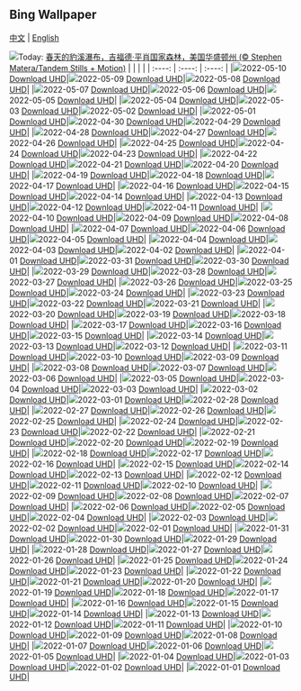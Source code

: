## Bing Wallpaper
[中文](README.md) | [English](README_en.md)

![](https://www.bing.com/th?id=OHR.GiffordPinchot_ZH-CN2050686223_UHD.jpg&w=1000)Today: [春天的豹溪瀑布，吉福德·平肖国家森林，美国华盛顿州 (© Stephen Matera/Tandem Stills + Motion)](https://www.bing.com/th?id=OHR.GiffordPinchot_ZH-CN2050686223_UHD.jpg)
|      |      |      |
| :----: | :----: | :----: |
|![](https://www.bing.com/th?id=OHR.GiffordPinchot_ZH-CN2050686223_UHD.jpg&rf=LaDigue_UHD.jpg&pid=hp&w=384&h=216&rs=1&c=4)2022-05-10 [Download UHD](https://www.bing.com/th?id=OHR.GiffordPinchot_ZH-CN2050686223_UHD.jpg)|![](https://www.bing.com/th?id=OHR.GoremeNationalPark_ZH-CN1861727385_UHD.jpg&rf=LaDigue_UHD.jpg&pid=hp&w=384&h=216&rs=1&c=4)2022-05-09 [Download UHD](https://www.bing.com/th?id=OHR.GoremeNationalPark_ZH-CN1861727385_UHD.jpg)|![](https://www.bing.com/th?id=OHR.MomJoey_ZH-CN1642006600_UHD.jpg&rf=LaDigue_UHD.jpg&pid=hp&w=384&h=216&rs=1&c=4)2022-05-08 [Download UHD](https://www.bing.com/th?id=OHR.MomJoey_ZH-CN1642006600_UHD.jpg)|
|![](https://www.bing.com/th?id=OHR.SwedishAntenna_ZH-CN9163420082_UHD.jpg&rf=LaDigue_UHD.jpg&pid=hp&w=384&h=216&rs=1&c=4)2022-05-07 [Download UHD](https://www.bing.com/th?id=OHR.SwedishAntenna_ZH-CN9163420082_UHD.jpg)|![](https://www.bing.com/th?id=OHR.HertfordshireBluebells_ZH-CN1027832085_UHD.jpg&rf=LaDigue_UHD.jpg&pid=hp&w=384&h=216&rs=1&c=4)2022-05-06 [Download UHD](https://www.bing.com/th?id=OHR.HertfordshireBluebells_ZH-CN1027832085_UHD.jpg)|![](https://www.bing.com/th?id=OHR.JaliscoAgave_ZH-CN6612544241_UHD.jpg&rf=LaDigue_UHD.jpg&pid=hp&w=384&h=216&rs=1&c=4)2022-05-05 [Download UHD](https://www.bing.com/th?id=OHR.JaliscoAgave_ZH-CN6612544241_UHD.jpg)|
|![](https://www.bing.com/th?id=OHR.TofinoOcean_ZH-CN6555392161_UHD.jpg&rf=LaDigue_UHD.jpg&pid=hp&w=384&h=216&rs=1&c=4)2022-05-04 [Download UHD](https://www.bing.com/th?id=OHR.TofinoOcean_ZH-CN6555392161_UHD.jpg)|![](https://www.bing.com/th?id=OHR.DuckHen_ZH-CN6493617016_UHD.jpg&rf=LaDigue_UHD.jpg&pid=hp&w=384&h=216&rs=1&c=4)2022-05-03 [Download UHD](https://www.bing.com/th?id=OHR.DuckHen_ZH-CN6493617016_UHD.jpg)|![](https://www.bing.com/th?id=OHR.TravertineTurkey_ZH-CN6430409651_UHD.jpg&rf=LaDigue_UHD.jpg&pid=hp&w=384&h=216&rs=1&c=4)2022-05-02 [Download UHD](https://www.bing.com/th?id=OHR.TravertineTurkey_ZH-CN6430409651_UHD.jpg)|
|![](https://www.bing.com/th?id=OHR.VanBlooms_ZH-CN6370306779_UHD.jpg&rf=LaDigue_UHD.jpg&pid=hp&w=384&h=216&rs=1&c=4)2022-05-01 [Download UHD](https://www.bing.com/th?id=OHR.VanBlooms_ZH-CN6370306779_UHD.jpg)|![](https://www.bing.com/th?id=OHR.WiedehopfElbe_ZH-CN6286311611_UHD.jpg&rf=LaDigue_UHD.jpg&pid=hp&w=384&h=216&rs=1&c=4)2022-04-30 [Download UHD](https://www.bing.com/th?id=OHR.WiedehopfElbe_ZH-CN6286311611_UHD.jpg)|![](https://www.bing.com/th?id=OHR.RedwoodSprout_ZH-CN6224667074_UHD.jpg&rf=LaDigue_UHD.jpg&pid=hp&w=384&h=216&rs=1&c=4)2022-04-29 [Download UHD](https://www.bing.com/th?id=OHR.RedwoodSprout_ZH-CN6224667074_UHD.jpg)|
|![](https://www.bing.com/th?id=OHR.GreatRidge_ZH-CN6165605288_UHD.jpg&rf=LaDigue_UHD.jpg&pid=hp&w=384&h=216&rs=1&c=4)2022-04-28 [Download UHD](https://www.bing.com/th?id=OHR.GreatRidge_ZH-CN6165605288_UHD.jpg)|![](https://www.bing.com/th?id=OHR.SvalbardSun_ZH-CN6108396467_UHD.jpg&rf=LaDigue_UHD.jpg&pid=hp&w=384&h=216&rs=1&c=4)2022-04-27 [Download UHD](https://www.bing.com/th?id=OHR.SvalbardSun_ZH-CN6108396467_UHD.jpg)|![](https://www.bing.com/th?id=OHR.Hunebourg_ZH-CN6038786751_UHD.jpg&rf=LaDigue_UHD.jpg&pid=hp&w=384&h=216&rs=1&c=4)2022-04-26 [Download UHD](https://www.bing.com/th?id=OHR.Hunebourg_ZH-CN6038786751_UHD.jpg)|
|![](https://www.bing.com/th?id=OHR.ThreeKings_ZH-CN5954425982_UHD.jpg&rf=LaDigue_UHD.jpg&pid=hp&w=384&h=216&rs=1&c=4)2022-04-25 [Download UHD](https://www.bing.com/th?id=OHR.ThreeKings_ZH-CN5954425982_UHD.jpg)|![](https://www.bing.com/th?id=OHR.YosemiteNightSky_ZH-CN5864740024_UHD.jpg&rf=LaDigue_UHD.jpg&pid=hp&w=384&h=216&rs=1&c=4)2022-04-24 [Download UHD](https://www.bing.com/th?id=OHR.YosemiteNightSky_ZH-CN5864740024_UHD.jpg)|![](https://www.bing.com/th?id=OHR.VictoriaMemorialKolkata_ZH-CN5801450386_UHD.jpg&rf=LaDigue_UHD.jpg&pid=hp&w=384&h=216&rs=1&c=4)2022-04-23 [Download UHD](https://www.bing.com/th?id=OHR.VictoriaMemorialKolkata_ZH-CN5801450386_UHD.jpg)|
|![](https://www.bing.com/th?id=OHR.EarthDay2022_ZH-CN5733809629_UHD.jpg&rf=LaDigue_UHD.jpg&pid=hp&w=384&h=216&rs=1&c=4)2022-04-22 [Download UHD](https://www.bing.com/th?id=OHR.EarthDay2022_ZH-CN5733809629_UHD.jpg)|![](https://www.bing.com/th?id=OHR.IcelandicSummer_ZH-CN1779278033_UHD.jpg&rf=LaDigue_UHD.jpg&pid=hp&w=384&h=216&rs=1&c=4)2022-04-21 [Download UHD](https://www.bing.com/th?id=OHR.IcelandicSummer_ZH-CN1779278033_UHD.jpg)|![](https://www.bing.com/th?id=OHR.MuteSwan_ZH-CN1554957153_UHD.jpg&rf=LaDigue_UHD.jpg&pid=hp&w=384&h=216&rs=1&c=4)2022-04-20 [Download UHD](https://www.bing.com/th?id=OHR.MuteSwan_ZH-CN1554957153_UHD.jpg)|
|![](https://www.bing.com/th?id=OHR.PlitviceBoardwalk_ZH-CN1370384104_UHD.jpg&rf=LaDigue_UHD.jpg&pid=hp&w=384&h=216&rs=1&c=4)2022-04-19 [Download UHD](https://www.bing.com/th?id=OHR.PlitviceBoardwalk_ZH-CN1370384104_UHD.jpg)|![](https://www.bing.com/th?id=OHR.SquareTowerHouse_ZH-CN1203640326_UHD.jpg&rf=LaDigue_UHD.jpg&pid=hp&w=384&h=216&rs=1&c=4)2022-04-18 [Download UHD](https://www.bing.com/th?id=OHR.SquareTowerHouse_ZH-CN1203640326_UHD.jpg)|![](https://www.bing.com/th?id=OHR.RobinsEgg_ZH-CN0838507211_UHD.jpg&rf=LaDigue_UHD.jpg&pid=hp&w=384&h=216&rs=1&c=4)2022-04-17 [Download UHD](https://www.bing.com/th?id=OHR.RobinsEgg_ZH-CN0838507211_UHD.jpg)|
|![](https://www.bing.com/th?id=OHR.Yellowstone150_ZH-CN0551084440_UHD.jpg&rf=LaDigue_UHD.jpg&pid=hp&w=384&h=216&rs=1&c=4)2022-04-16 [Download UHD](https://www.bing.com/th?id=OHR.Yellowstone150_ZH-CN0551084440_UHD.jpg)|![](https://www.bing.com/th?id=OHR.DartmoorMist_ZH-CN0317898466_UHD.jpg&rf=LaDigue_UHD.jpg&pid=hp&w=384&h=216&rs=1&c=4)2022-04-15 [Download UHD](https://www.bing.com/th?id=OHR.DartmoorMist_ZH-CN0317898466_UHD.jpg)|![](https://www.bing.com/th?id=OHR.AZBend_ZH-CN9943469006_UHD.jpg&rf=LaDigue_UHD.jpg&pid=hp&w=384&h=216&rs=1&c=4)2022-04-14 [Download UHD](https://www.bing.com/th?id=OHR.AZBend_ZH-CN9943469006_UHD.jpg)|
|![](https://www.bing.com/th?id=OHR.Mitsumata_ZH-CN9794271032_UHD.jpg&rf=LaDigue_UHD.jpg&pid=hp&w=384&h=216&rs=1&c=4)2022-04-13 [Download UHD](https://www.bing.com/th?id=OHR.Mitsumata_ZH-CN9794271032_UHD.jpg)|![](https://www.bing.com/th?id=OHR.WaningGibbous_ZH-CN9648865417_UHD.jpg&rf=LaDigue_UHD.jpg&pid=hp&w=384&h=216&rs=1&c=4)2022-04-12 [Download UHD](https://www.bing.com/th?id=OHR.WaningGibbous_ZH-CN9648865417_UHD.jpg)|![](https://www.bing.com/th?id=OHR.FernFronds_ZH-CN9338280267_UHD.jpg&rf=LaDigue_UHD.jpg&pid=hp&w=384&h=216&rs=1&c=4)2022-04-11 [Download UHD](https://www.bing.com/th?id=OHR.FernFronds_ZH-CN9338280267_UHD.jpg)|
|![](https://www.bing.com/th?id=OHR.Caracal_ZH-CN7086185498_UHD.jpg&rf=LaDigue_UHD.jpg&pid=hp&w=384&h=216&rs=1&c=4)2022-04-10 [Download UHD](https://www.bing.com/th?id=OHR.Caracal_ZH-CN7086185498_UHD.jpg)|![](https://www.bing.com/th?id=OHR.LightPainting_ZH-CN8824196181_UHD.jpg&rf=LaDigue_UHD.jpg&pid=hp&w=384&h=216&rs=1&c=4)2022-04-09 [Download UHD](https://www.bing.com/th?id=OHR.LightPainting_ZH-CN8824196181_UHD.jpg)|![](https://www.bing.com/th?id=OHR.PontaDelgada_ZH-CN8596828822_UHD.jpg&rf=LaDigue_UHD.jpg&pid=hp&w=384&h=216&rs=1&c=4)2022-04-08 [Download UHD](https://www.bing.com/th?id=OHR.PontaDelgada_ZH-CN8596828822_UHD.jpg)|
|![](https://www.bing.com/th?id=OHR.Malaga_ZH-CN9644862917_UHD.jpg&rf=LaDigue_UHD.jpg&pid=hp&w=384&h=216&rs=1&c=4)2022-04-07 [Download UHD](https://www.bing.com/th?id=OHR.Malaga_ZH-CN9644862917_UHD.jpg)|![](https://www.bing.com/th?id=OHR.NorthernCaracara_ZH-CN9538371843_UHD.jpg&rf=LaDigue_UHD.jpg&pid=hp&w=384&h=216&rs=1&c=4)2022-04-06 [Download UHD](https://www.bing.com/th?id=OHR.NorthernCaracara_ZH-CN9538371843_UHD.jpg)|![](https://www.bing.com/th?id=OHR.Godafoss_ZH-CN9460037606_UHD.jpg&rf=LaDigue_UHD.jpg&pid=hp&w=384&h=216&rs=1&c=4)2022-04-05 [Download UHD](https://www.bing.com/th?id=OHR.Godafoss_ZH-CN9460037606_UHD.jpg)|
|![](https://www.bing.com/th?id=OHR.NorwayBoulder_ZH-CN8749661500_UHD.jpg&rf=LaDigue_UHD.jpg&pid=hp&w=384&h=216&rs=1&c=4)2022-04-04 [Download UHD](https://www.bing.com/th?id=OHR.NorwayBoulder_ZH-CN8749661500_UHD.jpg)|![](https://www.bing.com/th?id=OHR.TaihuCherry_ZH-CN9040685764_UHD.jpg&rf=LaDigue_UHD.jpg&pid=hp&w=384&h=216&rs=1&c=4)2022-04-03 [Download UHD](https://www.bing.com/th?id=OHR.TaihuCherry_ZH-CN9040685764_UHD.jpg)|![](https://www.bing.com/th?id=OHR.WhangareiFalls_ZH-CN9150162556_UHD.jpg&rf=LaDigue_UHD.jpg&pid=hp&w=384&h=216&rs=1&c=4)2022-04-02 [Download UHD](https://www.bing.com/th?id=OHR.WhangareiFalls_ZH-CN9150162556_UHD.jpg)|
|![](https://www.bing.com/th?id=OHR.HawaMahalJaipur_ZH-CN3863273823_UHD.jpg&rf=LaDigue_UHD.jpg&pid=hp&w=384&h=216&rs=1&c=4)2022-04-01 [Download UHD](https://www.bing.com/th?id=OHR.HawaMahalJaipur_ZH-CN3863273823_UHD.jpg)|![](https://www.bing.com/th?id=OHR.AnniEiffel_ZH-CN8273124420_UHD.jpg&rf=LaDigue_UHD.jpg&pid=hp&w=384&h=216&rs=1&c=4)2022-03-31 [Download UHD](https://www.bing.com/th?id=OHR.AnniEiffel_ZH-CN8273124420_UHD.jpg)|![](https://www.bing.com/th?id=OHR.BeltedGalloway_ZH-CN8570849064_UHD.jpg&rf=LaDigue_UHD.jpg&pid=hp&w=384&h=216&rs=1&c=4)2022-03-30 [Download UHD](https://www.bing.com/th?id=OHR.BeltedGalloway_ZH-CN8570849064_UHD.jpg)|
|![](https://www.bing.com/th?id=OHR.Buritaca_ZH-CN7178457066_UHD.jpg&rf=LaDigue_UHD.jpg&pid=hp&w=384&h=216&rs=1&c=4)2022-03-29 [Download UHD](https://www.bing.com/th?id=OHR.Buritaca_ZH-CN7178457066_UHD.jpg)|![](https://www.bing.com/th?id=OHR.Kawachi_ZH-CN6964965791_UHD.jpg&rf=LaDigue_UHD.jpg&pid=hp&w=384&h=216&rs=1&c=4)2022-03-28 [Download UHD](https://www.bing.com/th?id=OHR.Kawachi_ZH-CN6964965791_UHD.jpg)|![](https://www.bing.com/th?id=OHR.TeatroAntico_ZH-CN7370959605_UHD.jpg&rf=LaDigue_UHD.jpg&pid=hp&w=384&h=216&rs=1&c=4)2022-03-27 [Download UHD](https://www.bing.com/th?id=OHR.TeatroAntico_ZH-CN7370959605_UHD.jpg)|
|![](https://www.bing.com/th?id=OHR.YellowCrocuses_ZH-CN6617862337_UHD.jpg&rf=LaDigue_UHD.jpg&pid=hp&w=384&h=216&rs=1&c=4)2022-03-26 [Download UHD](https://www.bing.com/th?id=OHR.YellowCrocuses_ZH-CN6617862337_UHD.jpg)|![](https://www.bing.com/th?id=OHR.Rivendell_ZH-CN6669549862_UHD.jpg&rf=LaDigue_UHD.jpg&pid=hp&w=384&h=216&rs=1&c=4)2022-03-25 [Download UHD](https://www.bing.com/th?id=OHR.Rivendell_ZH-CN6669549862_UHD.jpg)|![](https://www.bing.com/th?id=OHR.SquirrelNesting_ZH-CN7673817247_UHD.jpg&rf=LaDigue_UHD.jpg&pid=hp&w=384&h=216&rs=1&c=4)2022-03-24 [Download UHD](https://www.bing.com/th?id=OHR.SquirrelNesting_ZH-CN7673817247_UHD.jpg)|
|![](https://www.bing.com/th?id=OHR.GCThunderstorm_ZH-CN7535350453_UHD.jpg&rf=LaDigue_UHD.jpg&pid=hp&w=384&h=216&rs=1&c=4)2022-03-23 [Download UHD](https://www.bing.com/th?id=OHR.GCThunderstorm_ZH-CN7535350453_UHD.jpg)|![](https://www.bing.com/th?id=OHR.ThousandSprings_ZH-CN7431323804_UHD.jpg&rf=LaDigue_UHD.jpg&pid=hp&w=384&h=216&rs=1&c=4)2022-03-22 [Download UHD](https://www.bing.com/th?id=OHR.ThousandSprings_ZH-CN7431323804_UHD.jpg)|![](https://www.bing.com/th?id=OHR.TheBard_ZH-CN7318156185_UHD.jpg&rf=LaDigue_UHD.jpg&pid=hp&w=384&h=216&rs=1&c=4)2022-03-21 [Download UHD](https://www.bing.com/th?id=OHR.TheBard_ZH-CN7318156185_UHD.jpg)|
|![](https://www.bing.com/th?id=OHR.WorldFrogDay_ZH-CN7191299445_UHD.jpg&rf=LaDigue_UHD.jpg&pid=hp&w=384&h=216&rs=1&c=4)2022-03-20 [Download UHD](https://www.bing.com/th?id=OHR.WorldFrogDay_ZH-CN7191299445_UHD.jpg)|![](https://www.bing.com/th?id=OHR.Chicagohenge_ZH-CN7070361892_UHD.jpg&rf=LaDigue_UHD.jpg&pid=hp&w=384&h=216&rs=1&c=4)2022-03-19 [Download UHD](https://www.bing.com/th?id=OHR.Chicagohenge_ZH-CN7070361892_UHD.jpg)|![](https://www.bing.com/th?id=OHR.Holi2022_ZH-CN2265496434_UHD.jpg&rf=LaDigue_UHD.jpg&pid=hp&w=384&h=216&rs=1&c=4)2022-03-18 [Download UHD](https://www.bing.com/th?id=OHR.Holi2022_ZH-CN2265496434_UHD.jpg)|
|![](https://www.bing.com/th?id=OHR.Shamrocks_ZH-CN6712957522_UHD.jpg&rf=LaDigue_UHD.jpg&pid=hp&w=384&h=216&rs=1&c=4)2022-03-17 [Download UHD](https://www.bing.com/th?id=OHR.Shamrocks_ZH-CN6712957522_UHD.jpg)|![](https://www.bing.com/th?id=OHR.PandaDay_ZH-CN6584061291_UHD.jpg&rf=LaDigue_UHD.jpg&pid=hp&w=384&h=216&rs=1&c=4)2022-03-16 [Download UHD](https://www.bing.com/th?id=OHR.PandaDay_ZH-CN6584061291_UHD.jpg)|![](https://www.bing.com/th?id=OHR.RomanView_ZH-CN6469652448_UHD.jpg&rf=LaDigue_UHD.jpg&pid=hp&w=384&h=216&rs=1&c=4)2022-03-15 [Download UHD](https://www.bing.com/th?id=OHR.RomanView_ZH-CN6469652448_UHD.jpg)|
|![](https://www.bing.com/th?id=OHR.LanyonQuoit_ZH-CN6278576563_UHD.jpg&rf=LaDigue_UHD.jpg&pid=hp&w=384&h=216&rs=1&c=4)2022-03-14 [Download UHD](https://www.bing.com/th?id=OHR.LanyonQuoit_ZH-CN6278576563_UHD.jpg)|![](https://www.bing.com/th?id=OHR.SpringForward_ZH-CN6154174266_UHD.jpg&rf=LaDigue_UHD.jpg&pid=hp&w=384&h=216&rs=1&c=4)2022-03-13 [Download UHD](https://www.bing.com/th?id=OHR.SpringForward_ZH-CN6154174266_UHD.jpg)|![](https://www.bing.com/th?id=OHR.BrehatIsland_ZH-CN6015596530_UHD.jpg&rf=LaDigue_UHD.jpg&pid=hp&w=384&h=216&rs=1&c=4)2022-03-12 [Download UHD](https://www.bing.com/th?id=OHR.BrehatIsland_ZH-CN6015596530_UHD.jpg)|
|![](https://www.bing.com/th?id=OHR.OcalaNF_ZH-CN1112502059_UHD.jpg&rf=LaDigue_UHD.jpg&pid=hp&w=384&h=216&rs=1&c=4)2022-03-11 [Download UHD](https://www.bing.com/th?id=OHR.OcalaNF_ZH-CN1112502059_UHD.jpg)|![](https://www.bing.com/th?id=OHR.BobbioItaly_ZH-CN7993515424_UHD.jpg&rf=LaDigue_UHD.jpg&pid=hp&w=384&h=216&rs=1&c=4)2022-03-10 [Download UHD](https://www.bing.com/th?id=OHR.BobbioItaly_ZH-CN7993515424_UHD.jpg)|![](https://www.bing.com/th?id=OHR.PeacockNagarahole_ZH-CN7404674152_UHD.jpg&rf=LaDigue_UHD.jpg&pid=hp&w=384&h=216&rs=1&c=4)2022-03-09 [Download UHD](https://www.bing.com/th?id=OHR.PeacockNagarahole_ZH-CN7404674152_UHD.jpg)|
|![](https://www.bing.com/th?id=OHR.Mercantour_ZH-CN7208180454_UHD.jpg&rf=LaDigue_UHD.jpg&pid=hp&w=384&h=216&rs=1&c=4)2022-03-08 [Download UHD](https://www.bing.com/th?id=OHR.Mercantour_ZH-CN7208180454_UHD.jpg)|![](https://www.bing.com/th?id=OHR.NZTekapo_ZH-CN6919300257_UHD.jpg&rf=LaDigue_UHD.jpg&pid=hp&w=384&h=216&rs=1&c=4)2022-03-07 [Download UHD](https://www.bing.com/th?id=OHR.NZTekapo_ZH-CN6919300257_UHD.jpg)|![](https://www.bing.com/th?id=OHR.GreatCormorants_ZH-CN6811149253_UHD.jpg&rf=LaDigue_UHD.jpg&pid=hp&w=384&h=216&rs=1&c=4)2022-03-06 [Download UHD](https://www.bing.com/th?id=OHR.GreatCormorants_ZH-CN6811149253_UHD.jpg)|
|![](https://www.bing.com/th?id=OHR.NormandyMont_ZH-CN6657762215_UHD.jpg&rf=LaDigue_UHD.jpg&pid=hp&w=384&h=216&rs=1&c=4)2022-03-05 [Download UHD](https://www.bing.com/th?id=OHR.NormandyMont_ZH-CN6657762215_UHD.jpg)|![](https://www.bing.com/th?id=OHR.WeinstadelNuernberg_ZH-CN6448054345_UHD.jpg&rf=LaDigue_UHD.jpg&pid=hp&w=384&h=216&rs=1&c=4)2022-03-04 [Download UHD](https://www.bing.com/th?id=OHR.WeinstadelNuernberg_ZH-CN6448054345_UHD.jpg)|![](https://www.bing.com/th?id=OHR.RhinocerosUnicornis_ZH-CN6380546992_UHD.jpg&rf=LaDigue_UHD.jpg&pid=hp&w=384&h=216&rs=1&c=4)2022-03-03 [Download UHD](https://www.bing.com/th?id=OHR.RhinocerosUnicornis_ZH-CN6380546992_UHD.jpg)|
|![](https://www.bing.com/th?id=OHR.MoonlightRainier_ZH-CN6263832605_UHD.jpg&rf=LaDigue_UHD.jpg&pid=hp&w=384&h=216&rs=1&c=4)2022-03-02 [Download UHD](https://www.bing.com/th?id=OHR.MoonlightRainier_ZH-CN6263832605_UHD.jpg)|![](https://www.bing.com/th?id=OHR.ZugspitzeGipfelstation_ZH-CN6120971585_UHD.jpg&rf=LaDigue_UHD.jpg&pid=hp&w=384&h=216&rs=1&c=4)2022-03-01 [Download UHD](https://www.bing.com/th?id=OHR.ZugspitzeGipfelstation_ZH-CN6120971585_UHD.jpg)|![](https://www.bing.com/th?id=OHR.WinterCotswolds_ZH-CN6017348883_UHD.jpg&rf=LaDigue_UHD.jpg&pid=hp&w=384&h=216&rs=1&c=4)2022-02-28 [Download UHD](https://www.bing.com/th?id=OHR.WinterCotswolds_ZH-CN6017348883_UHD.jpg)|
|![](https://www.bing.com/th?id=OHR.IPBDMom_ZH-CN5918907676_UHD.jpg&rf=LaDigue_UHD.jpg&pid=hp&w=384&h=216&rs=1&c=4)2022-02-27 [Download UHD](https://www.bing.com/th?id=OHR.IPBDMom_ZH-CN5918907676_UHD.jpg)|![](https://www.bing.com/th?id=OHR.LamplughGlacier_ZH-CN5709513673_UHD.jpg&rf=LaDigue_UHD.jpg&pid=hp&w=384&h=216&rs=1&c=4)2022-02-26 [Download UHD](https://www.bing.com/th?id=OHR.LamplughGlacier_ZH-CN5709513673_UHD.jpg)|![](https://www.bing.com/th?id=OHR.WheatonYukon_ZH-CN5573629391_UHD.jpg&rf=LaDigue_UHD.jpg&pid=hp&w=384&h=216&rs=1&c=4)2022-02-25 [Download UHD](https://www.bing.com/th?id=OHR.WheatonYukon_ZH-CN5573629391_UHD.jpg)|
|![](https://www.bing.com/th?id=OHR.CrystalCave_ZH-CN1284839856_UHD.jpg&rf=LaDigue_UHD.jpg&pid=hp&w=384&h=216&rs=1&c=4)2022-02-24 [Download UHD](https://www.bing.com/th?id=OHR.CrystalCave_ZH-CN1284839856_UHD.jpg)|![](https://www.bing.com/th?id=OHR.CypressTunnel_ZH-CN1174542149_UHD.jpg&rf=LaDigue_UHD.jpg&pid=hp&w=384&h=216&rs=1&c=4)2022-02-23 [Download UHD](https://www.bing.com/th?id=OHR.CypressTunnel_ZH-CN1174542149_UHD.jpg)|![](https://www.bing.com/th?id=OHR.BactrianCamels_ZH-CN1072425996_UHD.jpg&rf=LaDigue_UHD.jpg&pid=hp&w=384&h=216&rs=1&c=4)2022-02-22 [Download UHD](https://www.bing.com/th?id=OHR.BactrianCamels_ZH-CN1072425996_UHD.jpg)|
|![](https://www.bing.com/th?id=OHR.SycamoreStars_ZH-CN0996978485_UHD.jpg&rf=LaDigue_UHD.jpg&pid=hp&w=384&h=216&rs=1&c=4)2022-02-21 [Download UHD](https://www.bing.com/th?id=OHR.SycamoreStars_ZH-CN0996978485_UHD.jpg)|![](https://www.bing.com/th?id=OHR.WhalesDolphins_ZH-CN0636695997_UHD.jpg&rf=LaDigue_UHD.jpg&pid=hp&w=384&h=216&rs=1&c=4)2022-02-20 [Download UHD](https://www.bing.com/th?id=OHR.WhalesDolphins_ZH-CN0636695997_UHD.jpg)|![](https://www.bing.com/th?id=OHR.BerchtesgadenerAlpen_ZH-CN0740088231_UHD.jpg&rf=LaDigue_UHD.jpg&pid=hp&w=384&h=216&rs=1&c=4)2022-02-19 [Download UHD](https://www.bing.com/th?id=OHR.BerchtesgadenerAlpen_ZH-CN0740088231_UHD.jpg)|
|![](https://www.bing.com/th?id=OHR.GreatTits_ZH-CN0546267922_UHD.jpg&rf=LaDigue_UHD.jpg&pid=hp&w=384&h=216&rs=1&c=4)2022-02-18 [Download UHD](https://www.bing.com/th?id=OHR.GreatTits_ZH-CN0546267922_UHD.jpg)|![](https://www.bing.com/th?id=OHR.RichmondDeer_ZH-CN0408206629_UHD.jpg&rf=LaDigue_UHD.jpg&pid=hp&w=384&h=216&rs=1&c=4)2022-02-17 [Download UHD](https://www.bing.com/th?id=OHR.RichmondDeer_ZH-CN0408206629_UHD.jpg)|![](https://www.bing.com/th?id=OHR.CranborneChase_ZH-CN0337426199_UHD.jpg&rf=LaDigue_UHD.jpg&pid=hp&w=384&h=216&rs=1&c=4)2022-02-16 [Download UHD](https://www.bing.com/th?id=OHR.CranborneChase_ZH-CN0337426199_UHD.jpg)|
|![](https://www.bing.com/th?id=OHR.Latern2022_ZH-CN0112710917_UHD.jpg&rf=LaDigue_UHD.jpg&pid=hp&w=384&h=216&rs=1&c=4)2022-02-15 [Download UHD](https://www.bing.com/th?id=OHR.Latern2022_ZH-CN0112710917_UHD.jpg)|![](https://www.bing.com/th?id=OHR.MaldivesHeart_ZH-CN0032539727_UHD.jpg&rf=LaDigue_UHD.jpg&pid=hp&w=384&h=216&rs=1&c=4)2022-02-14 [Download UHD](https://www.bing.com/th?id=OHR.MaldivesHeart_ZH-CN0032539727_UHD.jpg)|![](https://www.bing.com/th?id=OHR.FaceOff_ZH-CN9969100257_UHD.jpg&rf=LaDigue_UHD.jpg&pid=hp&w=384&h=216&rs=1&c=4)2022-02-13 [Download UHD](https://www.bing.com/th?id=OHR.FaceOff_ZH-CN9969100257_UHD.jpg)|
|![](https://www.bing.com/th?id=OHR.DarwinsArch_ZH-CN9740478501_UHD.jpg&rf=LaDigue_UHD.jpg&pid=hp&w=384&h=216&rs=1&c=4)2022-02-12 [Download UHD](https://www.bing.com/th?id=OHR.DarwinsArch_ZH-CN9740478501_UHD.jpg)|![](https://www.bing.com/th?id=OHR.TeaGardensMunnar_ZH-CN9587720369_UHD.jpg&rf=LaDigue_UHD.jpg&pid=hp&w=384&h=216&rs=1&c=4)2022-02-11 [Download UHD](https://www.bing.com/th?id=OHR.TeaGardensMunnar_ZH-CN9587720369_UHD.jpg)|![](https://www.bing.com/th?id=OHR.SnowyBern_ZH-CN5472524801_UHD.jpg&rf=LaDigue_UHD.jpg&pid=hp&w=384&h=216&rs=1&c=4)2022-02-10 [Download UHD](https://www.bing.com/th?id=OHR.SnowyBern_ZH-CN5472524801_UHD.jpg)|
|![](https://www.bing.com/th?id=OHR.SevenSistersCliffs_ZH-CN5362127173_UHD.jpg&rf=LaDigue_UHD.jpg&pid=hp&w=384&h=216&rs=1&c=4)2022-02-09 [Download UHD](https://www.bing.com/th?id=OHR.SevenSistersCliffs_ZH-CN5362127173_UHD.jpg)|![](https://www.bing.com/th?id=OHR.SpeloncatoSnow_ZH-CN8115437163_UHD.jpg&rf=LaDigue_UHD.jpg&pid=hp&w=384&h=216&rs=1&c=4)2022-02-08 [Download UHD](https://www.bing.com/th?id=OHR.SpeloncatoSnow_ZH-CN8115437163_UHD.jpg)|![](https://www.bing.com/th?id=OHR.WinterludeIce_ZH-CN7868524911_UHD.jpg&rf=LaDigue_UHD.jpg&pid=hp&w=384&h=216&rs=1&c=4)2022-02-07 [Download UHD](https://www.bing.com/th?id=OHR.WinterludeIce_ZH-CN7868524911_UHD.jpg)|
|![](https://www.bing.com/th?id=OHR.Oymyakon_ZH-CN7758768574_UHD.jpg&rf=LaDigue_UHD.jpg&pid=hp&w=384&h=216&rs=1&c=4)2022-02-06 [Download UHD](https://www.bing.com/th?id=OHR.Oymyakon_ZH-CN7758768574_UHD.jpg)|![](https://www.bing.com/th?id=OHR.MexicoMonarchs_ZH-CN7526758236_UHD.jpg&rf=LaDigue_UHD.jpg&pid=hp&w=384&h=216&rs=1&c=4)2022-02-05 [Download UHD](https://www.bing.com/th?id=OHR.MexicoMonarchs_ZH-CN7526758236_UHD.jpg)|![](https://www.bing.com/th?id=OHR.WinterOlymics_ZH-CN7384614076_UHD.jpg&rf=LaDigue_UHD.jpg&pid=hp&w=384&h=216&rs=1&c=4)2022-02-04 [Download UHD](https://www.bing.com/th?id=OHR.WinterOlymics_ZH-CN7384614076_UHD.jpg)|
|![](https://www.bing.com/th?id=OHR.FortCorjuem_ZH-CN7295613217_UHD.jpg&rf=LaDigue_UHD.jpg&pid=hp&w=384&h=216&rs=1&c=4)2022-02-03 [Download UHD](https://www.bing.com/th?id=OHR.FortCorjuem_ZH-CN7295613217_UHD.jpg)|![](https://www.bing.com/th?id=OHR.GHDMarmot_ZH-CN5983212280_UHD.jpg&rf=LaDigue_UHD.jpg&pid=hp&w=384&h=216&rs=1&c=4)2022-02-02 [Download UHD](https://www.bing.com/th?id=OHR.GHDMarmot_ZH-CN5983212280_UHD.jpg)|![](https://www.bing.com/th?id=OHR.ChineseNewYear_ZH-CN5844255626_UHD.jpg&rf=LaDigue_UHD.jpg&pid=hp&w=384&h=216&rs=1&c=4)2022-02-01 [Download UHD](https://www.bing.com/th?id=OHR.ChineseNewYear_ZH-CN5844255626_UHD.jpg)|
|![](https://www.bing.com/th?id=OHR.ChineseNewYearEve_ZH-CN1901922324_UHD.jpg&rf=LaDigue_UHD.jpg&pid=hp&w=384&h=216&rs=1&c=4)2022-01-31 [Download UHD](https://www.bing.com/th?id=OHR.ChineseNewYearEve_ZH-CN1901922324_UHD.jpg)|![](https://www.bing.com/th?id=OHR.WinterHalo_ZH-CN0666553211_UHD.jpg&rf=LaDigue_UHD.jpg&pid=hp&w=384&h=216&rs=1&c=4)2022-01-30 [Download UHD](https://www.bing.com/th?id=OHR.WinterHalo_ZH-CN0666553211_UHD.jpg)|![](https://www.bing.com/th?id=OHR.BrainCoral_ZH-CN8354100992_UHD.jpg&rf=LaDigue_UHD.jpg&pid=hp&w=384&h=216&rs=1&c=4)2022-01-29 [Download UHD](https://www.bing.com/th?id=OHR.BrainCoral_ZH-CN8354100992_UHD.jpg)|
|![](https://www.bing.com/th?id=OHR.WinteringFowl_ZH-CN8158075445_UHD.jpg&rf=LaDigue_UHD.jpg&pid=hp&w=384&h=216&rs=1&c=4)2022-01-28 [Download UHD](https://www.bing.com/th?id=OHR.WinteringFowl_ZH-CN8158075445_UHD.jpg)|![](https://www.bing.com/th?id=OHR.RibbontailStingray_ZH-CN3248204214_UHD.jpg&rf=LaDigue_UHD.jpg&pid=hp&w=384&h=216&rs=1&c=4)2022-01-27 [Download UHD](https://www.bing.com/th?id=OHR.RibbontailStingray_ZH-CN3248204214_UHD.jpg)|![](https://www.bing.com/th?id=OHR.MehrangarhCourtyard_ZH-CN3216739355_UHD.jpg&rf=LaDigue_UHD.jpg&pid=hp&w=384&h=216&rs=1&c=4)2022-01-26 [Download UHD](https://www.bing.com/th?id=OHR.MehrangarhCourtyard_ZH-CN3216739355_UHD.jpg)|
|![](https://www.bing.com/th?id=OHR.StDwynwensDay_ZH-CN3187096355_UHD.jpg&rf=LaDigue_UHD.jpg&pid=hp&w=384&h=216&rs=1&c=4)2022-01-25 [Download UHD](https://www.bing.com/th?id=OHR.StDwynwensDay_ZH-CN3187096355_UHD.jpg)|![](https://www.bing.com/th?id=OHR.ManhattanView_ZH-CN3156325644_UHD.jpg&rf=LaDigue_UHD.jpg&pid=hp&w=384&h=216&rs=1&c=4)2022-01-24 [Download UHD](https://www.bing.com/th?id=OHR.ManhattanView_ZH-CN3156325644_UHD.jpg)|![](https://www.bing.com/th?id=OHR.MeotoIwa_ZH-CN3126370410_UHD.jpg&rf=LaDigue_UHD.jpg&pid=hp&w=384&h=216&rs=1&c=4)2022-01-23 [Download UHD](https://www.bing.com/th?id=OHR.MeotoIwa_ZH-CN3126370410_UHD.jpg)|
|![](https://www.bing.com/th?id=OHR.LesserAntilles_ZH-CN3012679657_UHD.jpg&rf=LaDigue_UHD.jpg&pid=hp&w=384&h=216&rs=1&c=4)2022-01-22 [Download UHD](https://www.bing.com/th?id=OHR.LesserAntilles_ZH-CN3012679657_UHD.jpg)|![](https://www.bing.com/th?id=OHR.HuggingDay_ZH-CN2984681593_UHD.jpg&rf=LaDigue_UHD.jpg&pid=hp&w=384&h=216&rs=1&c=4)2022-01-21 [Download UHD](https://www.bing.com/th?id=OHR.HuggingDay_ZH-CN2984681593_UHD.jpg)|![](https://www.bing.com/th?id=OHR.GrahamAdelie_ZH-CN2945763969_UHD.jpg&rf=LaDigue_UHD.jpg&pid=hp&w=384&h=216&rs=1&c=4)2022-01-20 [Download UHD](https://www.bing.com/th?id=OHR.GrahamAdelie_ZH-CN2945763969_UHD.jpg)|
|![](https://www.bing.com/th?id=OHR.SaintElias_ZH-CN2861097596_UHD.jpg&rf=LaDigue_UHD.jpg&pid=hp&w=384&h=216&rs=1&c=4)2022-01-19 [Download UHD](https://www.bing.com/th?id=OHR.SaintElias_ZH-CN2861097596_UHD.jpg)|![](https://www.bing.com/th?id=OHR.BurghausenWinter_ZH-CN2822501718_UHD.jpg&rf=LaDigue_UHD.jpg&pid=hp&w=384&h=216&rs=1&c=4)2022-01-18 [Download UHD](https://www.bing.com/th?id=OHR.BurghausenWinter_ZH-CN2822501718_UHD.jpg)|![](https://www.bing.com/th?id=OHR.RydalWater_ZH-CN2787617470_UHD.jpg&rf=LaDigue_UHD.jpg&pid=hp&w=384&h=216&rs=1&c=4)2022-01-17 [Download UHD](https://www.bing.com/th?id=OHR.RydalWater_ZH-CN2787617470_UHD.jpg)|
|![](https://www.bing.com/th?id=OHR.BoguraChili_ZH-CN2707755390_UHD.jpg&rf=LaDigue_UHD.jpg&pid=hp&w=384&h=216&rs=1&c=4)2022-01-16 [Download UHD](https://www.bing.com/th?id=OHR.BoguraChili_ZH-CN2707755390_UHD.jpg)|![](https://www.bing.com/th?id=OHR.BigHole_ZH-CN2671071218_UHD.jpg&rf=LaDigue_UHD.jpg&pid=hp&w=384&h=216&rs=1&c=4)2022-01-15 [Download UHD](https://www.bing.com/th?id=OHR.BigHole_ZH-CN2671071218_UHD.jpg)|![](https://www.bing.com/th?id=OHR.SaCalobra_ZH-CN0945855556_UHD.jpg&rf=LaDigue_UHD.jpg&pid=hp&w=384&h=216&rs=1&c=4)2022-01-14 [Download UHD](https://www.bing.com/th?id=OHR.SaCalobra_ZH-CN0945855556_UHD.jpg)|
|![](https://www.bing.com/th?id=OHR.TasiilaqAurora_ZH-CN0330057121_UHD.jpg&rf=LaDigue_UHD.jpg&pid=hp&w=384&h=216&rs=1&c=4)2022-01-13 [Download UHD](https://www.bing.com/th?id=OHR.TasiilaqAurora_ZH-CN0330057121_UHD.jpg)|![](https://www.bing.com/th?id=OHR.FanjingStairs_ZH-CN0360402048_UHD.jpg&rf=LaDigue_UHD.jpg&pid=hp&w=384&h=216&rs=1&c=4)2022-01-12 [Download UHD](https://www.bing.com/th?id=OHR.FanjingStairs_ZH-CN0360402048_UHD.jpg)|![](https://www.bing.com/th?id=OHR.PorcupineWillow_ZH-CN0280041973_UHD.jpg&rf=LaDigue_UHD.jpg&pid=hp&w=384&h=216&rs=1&c=4)2022-01-11 [Download UHD](https://www.bing.com/th?id=OHR.PorcupineWillow_ZH-CN0280041973_UHD.jpg)|
|![](https://www.bing.com/th?id=OHR.SkiTouring_ZH-CN0237169285_UHD.jpg&rf=LaDigue_UHD.jpg&pid=hp&w=384&h=216&rs=1&c=4)2022-01-10 [Download UHD](https://www.bing.com/th?id=OHR.SkiTouring_ZH-CN0237169285_UHD.jpg)|![](https://www.bing.com/th?id=OHR.RiceBangladesh_ZH-CN0196473460_UHD.jpg&rf=LaDigue_UHD.jpg&pid=hp&w=384&h=216&rs=1&c=4)2022-01-09 [Download UHD](https://www.bing.com/th?id=OHR.RiceBangladesh_ZH-CN0196473460_UHD.jpg)|![](https://www.bing.com/th?id=OHR.WinterBison_ZH-CN0120689382_UHD.jpg&rf=LaDigue_UHD.jpg&pid=hp&w=384&h=216&rs=1&c=4)2022-01-08 [Download UHD](https://www.bing.com/th?id=OHR.WinterBison_ZH-CN0120689382_UHD.jpg)|
|![](https://www.bing.com/th?id=OHR.FortedeSao_ZH-CN0093358703_UHD.jpg&rf=LaDigue_UHD.jpg&pid=hp&w=384&h=216&rs=1&c=4)2022-01-07 [Download UHD](https://www.bing.com/th?id=OHR.FortedeSao_ZH-CN0093358703_UHD.jpg)|![](https://www.bing.com/th?id=OHR.LakeKochelsee_ZH-CN0004970986_UHD.jpg&rf=LaDigue_UHD.jpg&pid=hp&w=384&h=216&rs=1&c=4)2022-01-06 [Download UHD](https://www.bing.com/th?id=OHR.LakeKochelsee_ZH-CN0004970986_UHD.jpg)|![](https://www.bing.com/th?id=OHR.MountainToucan_ZH-CN9939482570_UHD.jpg&rf=LaDigue_UHD.jpg&pid=hp&w=384&h=216&rs=1&c=4)2022-01-05 [Download UHD](https://www.bing.com/th?id=OHR.MountainToucan_ZH-CN9939482570_UHD.jpg)|
|![](https://www.bing.com/th?id=OHR.BorregoBadlands_ZH-CN9913349081_UHD.jpg&rf=LaDigue_UHD.jpg&pid=hp&w=384&h=216&rs=1&c=4)2022-01-04 [Download UHD](https://www.bing.com/th?id=OHR.BorregoBadlands_ZH-CN9913349081_UHD.jpg)|![](https://www.bing.com/th?id=OHR.LickObservatory_ZH-CN9676762110_UHD.jpg&rf=LaDigue_UHD.jpg&pid=hp&w=384&h=216&rs=1&c=4)2022-01-03 [Download UHD](https://www.bing.com/th?id=OHR.LickObservatory_ZH-CN9676762110_UHD.jpg)|![](https://www.bing.com/th?id=OHR.SnowyPrague_ZH-CN9794475183_UHD.jpg&rf=LaDigue_UHD.jpg&pid=hp&w=384&h=216&rs=1&c=4)2022-01-02 [Download UHD](https://www.bing.com/th?id=OHR.SnowyPrague_ZH-CN9794475183_UHD.jpg)|
|![](https://www.bing.com/th?id=OHR.JonesBeachHarpSeal_ZH-CN9584238333_UHD.jpg&rf=LaDigue_UHD.jpg&pid=hp&w=384&h=216&rs=1&c=4)2022-01-01 [Download UHD](https://www.bing.com/th?id=OHR.JonesBeachHarpSeal_ZH-CN9584238333_UHD.jpg)|